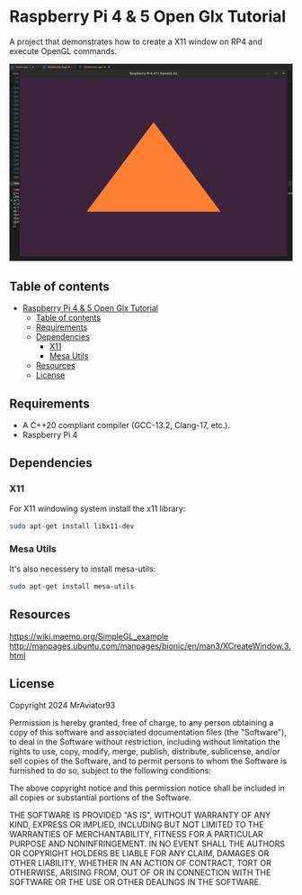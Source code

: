 # Raspberry Pi 4 & 5 Open Glx Tutorial

A project that demonstrates how to create a X11 window on RP4 and execute OpenGL commands.

![RPI 4 & 5 GLX ES3.1](data/screenshot_2.png?raw=true "RPI 4 & 5 GLX ES3.1")

## Table of contents

- [Raspberry Pi 4 \& 5 Open Glx Tutorial](#raspberry-pi-4--5-open-glx-tutorial)
  - [Table of contents](#table-of-contents)
  - [Requirements](#requirements)
  - [Dependencies](#dependencies)
    - [X11](#x11)
    - [Mesa Utils](#mesa-utils)
  - [Resources](#resources)
  - [License](#license)

## Requirements

- A C++20 compliant compiler (GCC-13.2, Clang-17, etc.).
- Raspberry Pi 4

## Dependencies

### X11

For X11 windowing system install the x11 library:

```bash
sudo apt-get install libx11-dev
```

### Mesa Utils

It's also necessery to install mesa-utils:

```bash
sudo apt-get install mesa-utils
```

## Resources

<https://wiki.maemo.org/SimpleGL_example>
<http://manpages.ubuntu.com/manpages/bionic/en/man3/XCreateWindow.3.html>

## License

Copyright 2024 MrAviator93

Permission is hereby granted, free of charge, to any person obtaining a copy of this software and associated documentation files (the "Software"), to deal in the Software without restriction, including without limitation the rights to use, copy, modify, merge, publish, distribute, sublicense, and/or sell copies of the Software, and to permit persons to whom the Software is furnished to do so, subject to the following conditions:

The above copyright notice and this permission notice shall be included in all copies or substantial portions of the Software.

THE SOFTWARE IS PROVIDED "AS IS", WITHOUT WARRANTY OF ANY KIND, EXPRESS OR IMPLIED, INCLUDING BUT NOT LIMITED TO THE WARRANTIES OF MERCHANTABILITY, FITNESS FOR A PARTICULAR PURPOSE AND NONINFRINGEMENT. IN NO EVENT SHALL THE AUTHORS OR COPYRIGHT HOLDERS BE LIABLE FOR ANY CLAIM, DAMAGES OR OTHER LIABILITY, WHETHER IN AN ACTION OF CONTRACT, TORT OR OTHERWISE, ARISING FROM, OUT OF OR IN CONNECTION WITH THE SOFTWARE OR THE USE OR OTHER DEALINGS IN THE SOFTWARE.
